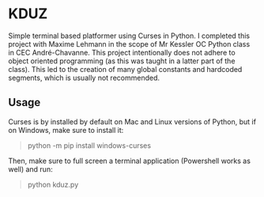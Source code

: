 # KDUZ
Simple terminal based platformer using Curses in Python. I completed this project with Maxime Lehmann in the scope of Mr Kessler OC Python class in CEC André-Chavanne. This project intentionally does not adhere to object oriented programming (as this was taught in a latter part of the class). This led to the creation of many global constants and hardcoded segments, which is usually not recommended. 

## Usage 

Curses is by installed by default on Mac and Linux versions of Python, but if on Windows, make sure to install it:
> python -m pip install windows-curses

Then, make sure to full screen a terminal application (Powershell works as well) and run:
> python kduz.py
 
